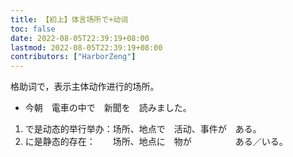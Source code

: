 ```yaml
---
title: 【初上】体言场所で+动词
toc: false
date: 2022-08-05T22:39:19+08:00
lastmod: 2022-08-05T22:39:19+08:00
contributors: ["HarborZeng"]
---
```


格助词で，表示主体动作进行的场所。

- 今朝　電車の中で　新聞を　読みました。

1. で是动态的举行举办：场所、地点で　活动、事件が　ある。
2. に是静态的存在：　　场所、地点に　物が　　　　　ある／いる。

